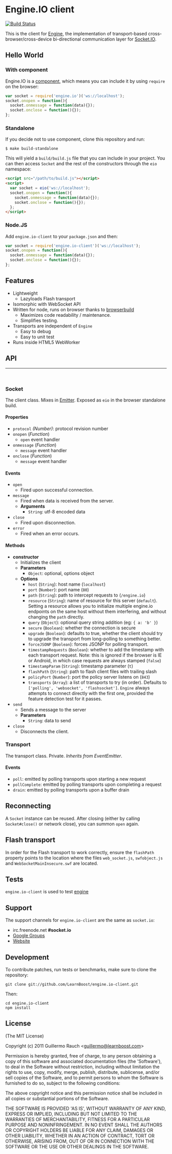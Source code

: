 # Engine.IO client

[![Build Status](https://secure.travis-ci.org/LearnBoost/engine.io-client.png)](http://travis-ci.org/LearnBoost/engine.io-client)

This is the client for [Engine](http://github.com/learnboost/engine.io), the
implementation of transport-based cross-browser/cross-device bi-directional
communication layer for [Socket.IO](http://github.com/learnboost/socket.io).

## Hello World

### With component

Engine.IO is a [component](http://github.com/component/component), which
means you can include it by using `require` on the browser:

```js
var socket = require('engine.io')('ws://localhost');
socket.onopen = function(){
  socket.onmessage = function(data){});
  socket.onclose = function(){});
};
```

### Standalone

If you decide not to use component, clone this repository and run:

```
$ make build-standalone
```

This will yield a `build/build.js` file that you can
include in your project. You can then access `Socket` and the rest of
the constructors through the `eio` namespace:

```html
<script src="/path/to/build.js"></script>
<script>
  var socket = eio('ws://localhost');
  socket.onopen = function(){
    socket.onmessage = function(data){});
    socket.onclose = function(){});
  };
</script>
```

### Node.JS

Add `engine.io-client` to your `package.json` and then:

```js
var socket = require('engine.io-client')('ws://localhost');
socket.onopen = function(){
  socket.onmessage = function(data){});
  socket.onclose = function(){});
};
```

## Features

- Lightweight
  - Lazyloads Flash transport
- Isomorphic with WebSocket API
- Written for node, runs on browser thanks to
  [browserbuild](http://github.com/learnboost/browserbuild)
  - Maximizes code readability / maintenance.
  - Simplifies testing.
- Transports are independent of `Engine`
  - Easy to debug
  - Easy to unit test
- Runs inside HTML5 WebWorker

## API

<hr><br>

### Socket

The client class. Mixes in [Emitter](http://github.com/component/emitter).
Exposed as `eio` in the browser standalone build.

#### Properties

- `protocol` _(Number)_: protocol revision number
- `onopen` (_Function_)
  - `open` event handler
- `onmessage` (_Function_)
  - `message` event handler
- `onclose` (_Function_)
  - `message` event handler

#### Events

- `open`
  - Fired upon successful connection.
- `message`
  - Fired when data is received from the server.
  - **Arguments**
    - `String`: utf-8 encoded data
- `close`
  - Fired upon disconnection.
- `error`
  - Fired when an error occurs.

#### Methods

- **constructor**
    - Initializes the client
    - **Parameters**
      - `Object`: optional, options object
    - **Options**
      - `host` (`String`): host name (`localhost`)
      - `port` (`Number`): port name (`80`)
      - `path` (`String`): path to intercept requests to (`/engine.io`)
      - `resource` (`String`): name of resource for this server (`default`).
        Setting a resource allows you to initialize multiple engine.io
        endpoints on the same host without them interfering, and without
        changing the `path` directly.
      - `query` (`Object`): optional query string addition (eg: `{ a: 'b' }`)
      - `secure` (`Boolean`): whether the connection is secure
      - `upgrade` (`Boolean`): defaults to true, whether the client should try
      to upgrade the transport from long-polling to something better.
      - `forceJSONP` (`Boolean`): forces JSONP for polling transport.
      - `timestampRequests` (`Boolean`): whether to add the timestamp with
        each transport request. Note: this is ignored if the browser is
        IE or Android, in which case requests are always stamped (`false`)
      - `timestampParam` (`String`): timestamp parameter (`t`)
      - `flashPath` (`String`): path to flash client files with trailing slash
      - `policyPort` (`Number`): port the policy server listens on (`843`)
      - `transports` (`Array`): a list of transports to try (in order).
      Defaults to `['polling', 'websocket', 'flashsocket']`. `Engine`
      always attempts to connect directly with the first one, provided the
      feature detection test for it passes.
- `send`
    - Sends a message to the server
    - **Parameters**
      - `String`: data to send
- `close`
    - Disconnects the client.

### Transport

The transport class. Private. _Inherits from EventEmitter_.

#### Events

- `poll`: emitted by polling transports upon starting a new request
- `pollComplete`: emitted by polling transports upon completing a request
- `drain`: emitted by polling transports upon a buffer drain

## Reconnecting

A `Socket` instance can be reused. After closing (either by calling
`Socket#close()` or network close), you can summon `open` again.

## Flash transport

In order for the Flash transport to work correctly, ensure the `flashPath`
property points to the location where the files `web_socket.js`,
`swfobject.js` and `WebSocketMainInsecure.swf` are located.

## Tests

`engine.io-client` is used to test
[engine](http://github.com/learnboost/engine.io)

## Support

The support channels for `engine.io-client` are the same as `socket.io`:
  - irc.freenode.net **#socket.io**
  - [Google Groups](http://groups.google.com/group/socket_io)
  - [Website](http://socket.io)

## Development

To contribute patches, run tests or benchmarks, make sure to clone the
repository:

```
git clone git://github.com/LearnBoost/engine.io-client.git
```

Then:

```
cd engine.io-client
npm install
```

## License 

(The MIT License)

Copyright (c) 2011 Guillermo Rauch &lt;guillermo@learnboost.com&gt;

Permission is hereby granted, free of charge, to any person obtaining
a copy of this software and associated documentation files (the
'Software'), to deal in the Software without restriction, including
without limitation the rights to use, copy, modify, merge, publish,
distribute, sublicense, and/or sell copies of the Software, and to
permit persons to whom the Software is furnished to do so, subject to
the following conditions:

The above copyright notice and this permission notice shall be
included in all copies or substantial portions of the Software.

THE SOFTWARE IS PROVIDED 'AS IS', WITHOUT WARRANTY OF ANY KIND,
EXPRESS OR IMPLIED, INCLUDING BUT NOT LIMITED TO THE WARRANTIES OF
MERCHANTABILITY, FITNESS FOR A PARTICULAR PURPOSE AND NONINFRINGEMENT.
IN NO EVENT SHALL THE AUTHORS OR COPYRIGHT HOLDERS BE LIABLE FOR ANY
CLAIM, DAMAGES OR OTHER LIABILITY, WHETHER IN AN ACTION OF CONTRACT,
TORT OR OTHERWISE, ARISING FROM, OUT OF OR IN CONNECTION WITH THE
SOFTWARE OR THE USE OR OTHER DEALINGS IN THE SOFTWARE.
